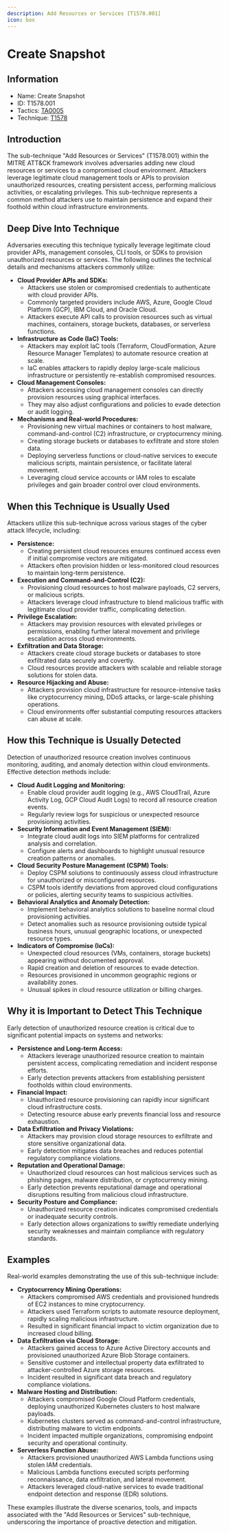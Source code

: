 ```yaml
---
description: Add Resources or Services [T1578.001]
icon: box
---
```


# Create Snapshot

## Information

* Name: Create Snapshot
* ID: T1578.001
* Tactics: [TA0005](../)
* Technique: [T1578](./)

## Introduction

The sub-technique "Add Resources or Services" (T1578.001) within the MITRE ATT\&CK framework involves adversaries adding new cloud resources or services to a compromised cloud environment. Attackers leverage legitimate cloud management tools or APIs to provision unauthorized resources, creating persistent access, performing malicious activities, or escalating privileges. This sub-technique represents a common method attackers use to maintain persistence and expand their foothold within cloud infrastructure environments.

## Deep Dive Into Technique

Adversaries executing this technique typically leverage legitimate cloud provider APIs, management consoles, CLI tools, or SDKs to provision unauthorized resources or services. The following outlines the technical details and mechanisms attackers commonly utilize:

* **Cloud Provider APIs and SDKs:**
  * Attackers use stolen or compromised credentials to authenticate with cloud provider APIs.
  * Commonly targeted providers include AWS, Azure, Google Cloud Platform (GCP), IBM Cloud, and Oracle Cloud.
  * Attackers execute API calls to provision resources such as virtual machines, containers, storage buckets, databases, or serverless functions.
* **Infrastructure as Code (IaC) Tools:**
  * Attackers may exploit IaC tools (Terraform, CloudFormation, Azure Resource Manager Templates) to automate resource creation at scale.
  * IaC enables attackers to rapidly deploy large-scale malicious infrastructure or persistently re-establish compromised resources.
* **Cloud Management Consoles:**
  * Attackers accessing cloud management consoles can directly provision resources using graphical interfaces.
  * They may also adjust configurations and policies to evade detection or audit logging.
* **Mechanisms and Real-world Procedures:**
  * Provisioning new virtual machines or containers to host malware, command-and-control (C2) infrastructure, or cryptocurrency mining.
  * Creating storage buckets or databases to exfiltrate and store stolen data.
  * Deploying serverless functions or cloud-native services to execute malicious scripts, maintain persistence, or facilitate lateral movement.
  * Leveraging cloud service accounts or IAM roles to escalate privileges and gain broader control over cloud environments.

## When this Technique is Usually Used

Attackers utilize this sub-technique across various stages of the cyber attack lifecycle, including:

* **Persistence:**
  * Creating persistent cloud resources ensures continued access even if initial compromise vectors are mitigated.
  * Attackers often provision hidden or less-monitored cloud resources to maintain long-term persistence.
* **Execution and Command-and-Control (C2):**
  * Provisioning cloud resources to host malware payloads, C2 servers, or malicious scripts.
  * Attackers leverage cloud infrastructure to blend malicious traffic with legitimate cloud provider traffic, complicating detection.
* **Privilege Escalation:**
  * Attackers may provision resources with elevated privileges or permissions, enabling further lateral movement and privilege escalation across cloud environments.
* **Exfiltration and Data Storage:**
  * Attackers create cloud storage buckets or databases to store exfiltrated data securely and covertly.
  * Cloud resources provide attackers with scalable and reliable storage solutions for stolen data.
* **Resource Hijacking and Abuse:**
  * Attackers provision cloud infrastructure for resource-intensive tasks like cryptocurrency mining, DDoS attacks, or large-scale phishing operations.
  * Cloud environments offer substantial computing resources attackers can abuse at scale.

## How this Technique is Usually Detected

Detection of unauthorized resource creation involves continuous monitoring, auditing, and anomaly detection within cloud environments. Effective detection methods include:

* **Cloud Audit Logging and Monitoring:**
  * Enable cloud provider audit logging (e.g., AWS CloudTrail, Azure Activity Log, GCP Cloud Audit Logs) to record all resource creation events.
  * Regularly review logs for suspicious or unexpected resource provisioning activities.
* **Security Information and Event Management (SIEM):**
  * Integrate cloud audit logs into SIEM platforms for centralized analysis and correlation.
  * Configure alerts and dashboards to highlight unusual resource creation patterns or anomalies.
* **Cloud Security Posture Management (CSPM) Tools:**
  * Deploy CSPM solutions to continuously assess cloud infrastructure for unauthorized or misconfigured resources.
  * CSPM tools identify deviations from approved cloud configurations or policies, alerting security teams to suspicious activities.
* **Behavioral Analytics and Anomaly Detection:**
  * Implement behavioral analytics solutions to baseline normal cloud provisioning activities.
  * Detect anomalies such as resource provisioning outside typical business hours, unusual geographic locations, or unexpected resource types.
* **Indicators of Compromise (IoCs):**
  * Unexpected cloud resources (VMs, containers, storage buckets) appearing without documented approval.
  * Rapid creation and deletion of resources to evade detection.
  * Resources provisioned in uncommon geographic regions or availability zones.
  * Unusual spikes in cloud resource utilization or billing charges.

## Why it is Important to Detect This Technique

Early detection of unauthorized resource creation is critical due to significant potential impacts on systems and networks:

* **Persistence and Long-term Access:**
  * Attackers leverage unauthorized resource creation to maintain persistent access, complicating remediation and incident response efforts.
  * Early detection prevents attackers from establishing persistent footholds within cloud environments.
* **Financial Impact:**
  * Unauthorized resource provisioning can rapidly incur significant cloud infrastructure costs.
  * Detecting resource abuse early prevents financial loss and resource exhaustion.
* **Data Exfiltration and Privacy Violations:**
  * Attackers may provision cloud storage resources to exfiltrate and store sensitive organizational data.
  * Early detection mitigates data breaches and reduces potential regulatory compliance violations.
* **Reputation and Operational Damage:**
  * Unauthorized cloud resources can host malicious services such as phishing pages, malware distribution, or cryptocurrency mining.
  * Early detection prevents reputational damage and operational disruptions resulting from malicious cloud infrastructure.
* **Security Posture and Compliance:**
  * Unauthorized resource creation indicates compromised credentials or inadequate security controls.
  * Early detection allows organizations to swiftly remediate underlying security weaknesses and maintain compliance with regulatory standards.

## Examples

Real-world examples demonstrating the use of this sub-technique include:

* **Cryptocurrency Mining Operations:**
  * Attackers compromised AWS credentials and provisioned hundreds of EC2 instances to mine cryptocurrency.
  * Attackers used Terraform scripts to automate resource deployment, rapidly scaling malicious infrastructure.
  * Resulted in significant financial impact to victim organization due to increased cloud billing.
* **Data Exfiltration via Cloud Storage:**
  * Attackers gained access to Azure Active Directory accounts and provisioned unauthorized Azure Blob Storage containers.
  * Sensitive customer and intellectual property data exfiltrated to attacker-controlled Azure storage resources.
  * Incident resulted in significant data breach and regulatory compliance violations.
* **Malware Hosting and Distribution:**
  * Attackers compromised Google Cloud Platform credentials, deploying unauthorized Kubernetes clusters to host malware payloads.
  * Kubernetes clusters served as command-and-control infrastructure, distributing malware to victim endpoints.
  * Incident impacted multiple organizations, compromising endpoint security and operational continuity.
* **Serverless Function Abuse:**
  * Attackers provisioned unauthorized AWS Lambda functions using stolen IAM credentials.
  * Malicious Lambda functions executed scripts performing reconnaissance, data exfiltration, and lateral movement.
  * Attackers leveraged cloud-native services to evade traditional endpoint detection and response (EDR) solutions.

These examples illustrate the diverse scenarios, tools, and impacts associated with the "Add Resources or Services" sub-technique, underscoring the importance of proactive detection and mitigation.
